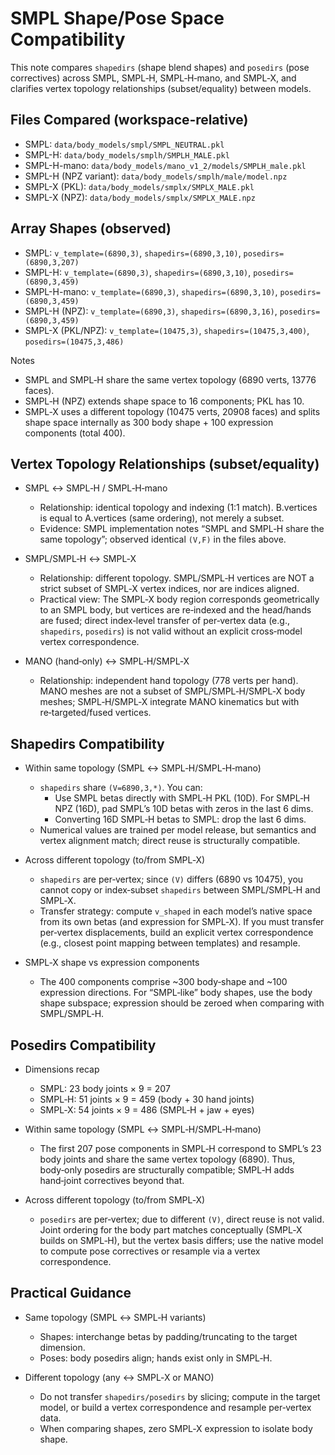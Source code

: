 # SMPL Shape/Pose Space Compatibility

This note compares `shapedirs` (shape blend shapes) and `posedirs` (pose
correctives) across SMPL, SMPL‑H, SMPL‑H‑mano, and SMPL‑X, and clarifies vertex
topology relationships (subset/equality) between models.

## Files Compared (workspace‑relative)
- SMPL: `data/body_models/smpl/SMPL_NEUTRAL.pkl`
- SMPL-H: `data/body_models/smplh/SMPLH_MALE.pkl`
- SMPL-H-mano: `data/body_models/mano_v1_2/models/SMPLH_male.pkl`
- SMPL-H (NPZ variant): `data/body_models/smplh/male/model.npz`
- SMPL-X (PKL): `data/body_models/smplx/SMPLX_MALE.pkl`
- SMPL-X (NPZ): `data/body_models/smplx/SMPLX_MALE.npz`

## Array Shapes (observed)
- SMPL: `v_template=(6890,3)`, `shapedirs=(6890,3,10)`, `posedirs=(6890,3,207)`
- SMPL-H: `v_template=(6890,3)`, `shapedirs=(6890,3,10)`, `posedirs=(6890,3,459)`
- SMPL-H-mano: `v_template=(6890,3)`, `shapedirs=(6890,3,10)`, `posedirs=(6890,3,459)`
- SMPL-H (NPZ): `v_template=(6890,3)`, `shapedirs=(6890,3,16)`, `posedirs=(6890,3,459)`
- SMPL-X (PKL/NPZ): `v_template=(10475,3)`, `shapedirs=(10475,3,400)`,
  `posedirs=(10475,3,486)`

Notes
- SMPL and SMPL‑H share the same vertex topology (6890 verts, 13776 faces).
- SMPL‑H (NPZ) extends shape space to 16 components; PKL has 10.
- SMPL‑X uses a different topology (10475 verts, 20908 faces) and splits shape
  space internally as 300 body shape + 100 expression components (total 400).

## Vertex Topology Relationships (subset/equality)
- SMPL ↔ SMPL‑H / SMPL‑H‑mano
  - Relationship: identical topology and indexing (1:1 match). B.vertices is
    equal to A.vertices (same ordering), not merely a subset.
  - Evidence: SMPL implementation notes “SMPL and SMPL‑H share the same
    topology”; observed identical `(V,F)` in the files above.

- SMPL/SMPL‑H ↔ SMPL‑X
  - Relationship: different topology. SMPL/SMPL‑H vertices are NOT a strict
    subset of SMPL‑X vertex indices, nor are indices aligned.
  - Practical view: The SMPL‑X body region corresponds geometrically to an SMPL
    body, but vertices are re‑indexed and the head/hands are fused; direct
    index‑level transfer of per‑vertex data (e.g., `shapedirs`, `posedirs`) is
    not valid without an explicit cross‑model vertex correspondence.

- MANO (hand‑only) ↔ SMPL‑H/SMPL‑X
  - Relationship: independent hand topology (778 verts per hand). MANO meshes
    are not a subset of SMPL/SMPL‑H/SMPL‑X body meshes; SMPL‑H/SMPL‑X integrate
    MANO kinematics but with re‑targeted/fused vertices.

## Shapedirs Compatibility
- Within same topology (SMPL ↔ SMPL‑H/SMPL‑H‑mano)
  - `shapedirs` share `(V=6890,3,*)`. You can:
    - Use SMPL betas directly with SMPL‑H PKL (10D). For SMPL‑H NPZ (16D), pad
      SMPL’s 10D betas with zeros in the last 6 dims.
    - Converting 16D SMPL‑H betas to SMPL: drop the last 6 dims.
  - Numerical values are trained per model release, but semantics and vertex
    alignment match; direct reuse is structurally compatible.

- Across different topology (to/from SMPL‑X)
  - `shapedirs` are per‑vertex; since `(V)` differs (6890 vs 10475), you cannot
    copy or index‑subset `shapedirs` between SMPL/SMPL‑H and SMPL‑X.
  - Transfer strategy: compute `v_shaped` in each model’s native space from its
    own betas (and expression for SMPL‑X). If you must transfer per‑vertex
    displacements, build an explicit vertex correspondence (e.g., closest point
    mapping between templates) and resample.

- SMPL‑X shape vs expression components
  - The 400 components comprise ~300 body‑shape and ~100 expression directions.
    For “SMPL‑like” body shapes, use the body shape subspace; expression should
    be zeroed when comparing with SMPL/SMPL‑H.

## Posedirs Compatibility
- Dimensions recap
  - SMPL: 23 body joints × 9 = 207
  - SMPL‑H: 51 joints × 9 = 459 (body + 30 hand joints)
  - SMPL‑X: 54 joints × 9 = 486 (SMPL‑H + jaw + eyes)

- Within same topology (SMPL ↔ SMPL‑H/SMPL‑H‑mano)
  - The first 207 pose components in SMPL‑H correspond to SMPL’s 23 body joints
    and share the same vertex topology (6890). Thus, body‑only posedirs are
    structurally compatible; SMPL‑H adds hand‑joint correctives beyond that.

- Across different topology (to/from SMPL‑X)
  - `posedirs` are per‑vertex; due to different `(V)`, direct reuse is not
    valid. Joint ordering for the body part matches conceptually (SMPL‑X builds
    on SMPL‑H), but the vertex basis differs; use the native model to compute
    pose correctives or resample via a vertex correspondence.

## Practical Guidance
- Same topology (SMPL ↔ SMPL‑H variants)
  - Shapes: interchange betas by padding/truncating to the target dimension.
  - Poses: body posedirs align; hands exist only in SMPL‑H.

- Different topology (any ↔ SMPL‑X or MANO)
  - Do not transfer `shapedirs/posedirs` by slicing; compute in the target
    model, or build a vertex correspondence and resample per‑vertex data.
  - When comparing shapes, zero SMPL‑X expression to isolate body shape.

